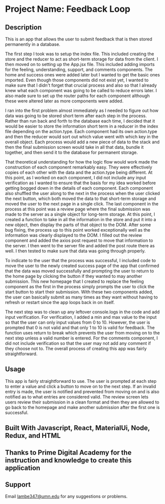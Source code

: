 # Project Name: Feedback Loop


## Description

This is an app that allows the user to submit feedback that is then stored permanently in a database. 

The first step I took was to setup the index file. This included creating the store and the reducer to act as short-term storage for data from the client. I then moved on to setting up the App.jsx file. This included adding imports for the feeling, understanding, support, and comments components. The home and success ones were added later but I wanted to get the basic ones imported. Even though those components did not exist yet, I wanted to make sure that I didn't forget that crucial process and also so that I already knew what each component was going to be called to reduce errors later. I also made sure to set up the router paths for each component although these were altered later as more components were added. 

I ran into the first problem almost immediately as I needed to figure out how data was going to be stored short term after each step in the process. Rather than run back and forth to the database each time, I decided that it would be easier to store the information short term in a reducer in the index file depending on the action.type. Each component had its own action.type and then the reducer would sort out which value went with which key in the overall object. Each process would add a new piece of data to the stack and then the final submission screen would take in all that data, bundle it together, and then send it to the database for permanent storage. 

That theoretical understanding for how the logic flow would work made the construction of each component remarkably easy. They were effectively copies of each other with the data and the action.type being different. At this point, as I worked on each component, I did not include any input verification as I wanted to ensure that the basis for my idea worked before getting bogged down in the details of each component. Each component also shuffled the user along to the next in the process when the user clicked the next button, which both moved the data to that short-term storage and moved the user to the next page in a single click. The last component in the process at this point was a review page where the final submission was made to the server as a single object for long-term storage. At this point, I created a function to take in all the information in the store and put it into a new object, then display the parts of that object to the DOM. After some bug fixing, the process up to this point worked exceptionally well as the information was clearly displayed to the DOM. I filled out the review component and added the axios post request to move that information to the server. I then went to the server file and added the post route there as well. I then tested to make sure that data was going through properly. 

To indicate to the user that the process was successful, I included code to move the user to the newly created success page of the app that confirmed that the data was moved successfully and prompting the user to return to the home page by clicking the button if they wanted to may another submission. This new homepage that I created to replace the feeling component as the first in the process simply prompts the user to click the start button to start their submission. With these two components added, the user can basically submit as many times as they want without having to refresh or restart since the app loops back in on itself. 

The next step was to clean up any leftover console.logs in the code and add input verification. For verification, I added a min and max value to the input so that the user can only input values from 0 to 10. However, the user is prompted that 0 is not valid and that only 1 to 10 is valid for feedback. The function uses return to break which prevents the user from moving on to the next step unless a valid number is entered. For the comments component, I did not include verification so that the user may not add any comment if they choose not to. The overall process of creating this app was fairly straightforward. 

## Usage 
This app is fairly straightforward to use. The user is prompted at each step to enter a value and click a button to move on to the next step. If an invalid entry is made, the user is notified and prevented from moving on and is also notified as to what entries are considered valid. The review screen lets users review their submission in a clean format and then they are allowed to go back to the homepage and make another submission after the first one is successful. 

## Built With Javascript, React, MaterialUi, Node, Redux, and HTML 

## Thanks to Prime Digital Academy for the instruction and knowledge to create this application 

## Support 
Email lambe347@umn.edu for any suggestions or problems. 
